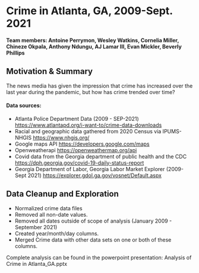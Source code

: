 # Crime in Atlanta, GA, 2009-Sept. 2021
#### Team members: Antoine Perrymon, Wesley Watkins, Cornelia Miller, Chineze Okpala, Anthony Ndungu, AJ Lamar III, Evan Mickler, Beverly Phillips
## Motivation & Summary
The news media has given the impression that crime has increased over the last year during the pandemic, but how has crime trended over time? 
#### Data sources: 
- Atlanta Police Department Data (2009 - SEP-2021) https://www.atlantapd.org/i-want-to/crime-data-downloads
- Racial and geographic data gathered from 2020 Census via IPUMS-NHGIS https://www.nhgis.org/
- Google maps API https://developers.google.com/maps
- Openweatherapi https://openweathermap.org/api
- Covid data from the Georgia department of public health and the CDC https://dph.georgia.gov/covid-19-daily-status-report
- Georgia Department of Labor, Georgia Labor Market Explorer (2009-Sept 2021) https://explorer.gdol.ga.gov/vosnet/Default.aspx
## Data Cleanup and Exploration
- Normalized crime data files
- Removed all non-date values. 
- Removed all dates outside of scope of analysis (January 2009 - September 2021)
- Created year/month/day columns. 
- Merged Crime data with other data sets on one or both of these columns. 

Complete analysis can be found in the powerpoint presentation: Analysis of Crime in Atlanta_GA.pptx
